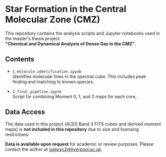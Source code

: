 # Star Formation in the Central Molecular Zone (CMZ)

This repository contains the analysis scripts and Jupyter notebooks used in the master's thesis project:  
**"Chemical and Dynamical Analysis of Dense Gas in the CMZ"**.

## Contents

- `1_molecule_identification.ipynb`  
  Identifies molecular lines in the spectral cube. This includes peak finding and matching to known species.

- `2_final_pipeline.ipynb`  
  Script for combining Moment 0, 1, and 2 maps for each core, .


## Data Access

The data used in this project (ACES Band 3 FITS cubes and derived moment maps) is **not included in this repository** due to size and licensing restrictions.

**Data is available upon request** for academic or review purposes. Please contact the author at sgjpryc2@liverpool.ac.uk.

